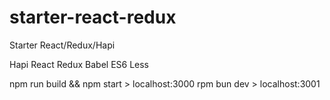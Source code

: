 # starter-react-redux
Starter React/Redux/Hapi

Hapi
React
Redux
Babel
ES6
Less

npm run build && npm start > localhost:3000
rpm bun dev > localhost:3001

